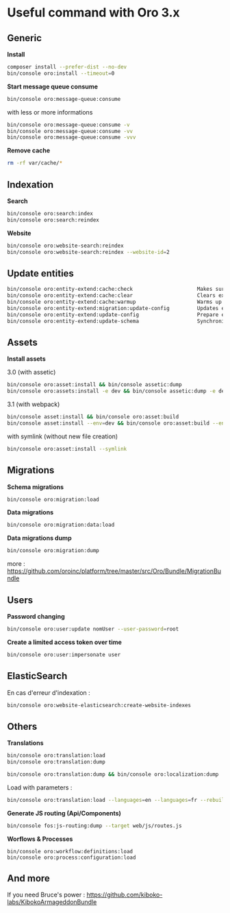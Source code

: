 Useful command with Oro 3.x
========================

## Generic

**Install**

```bash
composer install --prefer-dist --no-dev
bin/console oro:install --timeout=0
 ```

**Start message queue consume**

```bash
bin/console oro:message-queue:consume
 ```

with less or more informations

```bash
bin/console oro:message-queue:consume -v
bin/console oro:message-queue:consume -vv
bin/console oro:message-queue:consume -vvv
 ```
   
**Remove cache**

```bash
rm -rf var/cache/*
```


## Indexation

**Search**

```bash
bin/console oro:search:index
bin/console oro:search:reindex
```

**Website**

```bash
bin/console oro:website-search:reindex
bin/console oro:website-search:reindex --website-id=2
```

## Update entities

```bash
bin/console oro:entity-extend:cache:check                     Makes sure that extended entity configs are ready to be processed by other commands. This is an internal command. Please do not run it manually.
bin/console oro:entity-extend:cache:clear                     Clears extended entity cache.
bin/console oro:entity-extend:cache:warmup                    Warms up extended entity cache.
bin/console oro:entity-extend:migration:update-config         Updates extended entities configuration during a database structure migration process. This is an internal command. Please do not run it manually.
bin/console oro:entity-extend:update-config                   Prepare entity config
bin/console oro:entity-extend:update-schema                   Synchronize extended and custom entities metadata with a database schema

```

## Assets
**Install assets**


3.0 (with assetic)
```bash
bin/console oro:asset:install && bin/console assetic:dump
bin/console oro:assets:install -e dev && bin/console assetic:dump -e dev
```

3.1 (with webpack)
```bash
bin/console asset:install && bin/console oro:asset:build
bin/console asset:install --env=dev && bin/console oro:asset:build --env=dev
```

with symlink (without new file creation)

```bash
bin/console oro:asset:install --symlink
```


## Migrations
**Schema migrations**

```bash
bin/console oro:migration:load
```

**Data migrations**

```bash
bin/console oro:migration:data:load
```

**Data migrations dump**

```bash
bin/console oro:migration:dump
```
more : https://github.com/oroinc/platform/tree/master/src/Oro/Bundle/MigrationBundle

## Users

**Password changing**

```bash
bin/console oro:user:update nomUser --user-password=root
```

**Create a limited access token over time**

```bash
bin/console oro:user:impersonate user 
```

## ElasticSearch

En cas d'erreur d'indexation :
```bash
bin/console oro:website-elasticsearch:create-website-indexes
```

## Others

**Translations**

```bash
bin/console oro:translation:load
bin/console oro:translation:dump 
```

```bash
bin/console oro:translation:dump && bin/console oro:localization:dump
```

Load with parameters :
```bash
bin/console oro:translation:load --languages=en --languages=fr --rebuild-cache
```

**Generate JS routing (Api/Components)**

```bash
bin/console fos:js-routing:dump --target web/js/routes.js 
```

**Worflows & Processes**
```
bin/console oro:workflow:definitions:load
bin/console oro:process:configuration:load
```

## And more
If you need Bruce's power : https://github.com/kiboko-labs/KibokoArmageddonBundle
